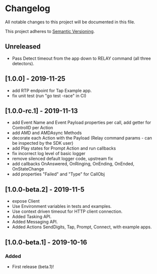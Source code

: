 # Changelog
All notable changes to this project will be documented in this file.

This project adheres to [Semantic Versioning](https://semver.org/spec/v2.0.0.html).

## Unreleased
 - Pass Detect timeout from the app down to RELAY command (all three detectors).

## [1.0.0] - 2019-11-25
- add RTP endpoint for Tap Example app. 
- fix unit test (run "go test -race" in CI)

## [1.0.0-rc.1] - 2019-11-13
- add Event Name and Event Payload properties per call, add getter for ControlID per Action
- add AMD and AMDAsync Methods
- decorate each Action with the Payload (Relay command params - can be inspected by the SDK user)
- add Play states for Prompt Action and run callbacks
- fix incorrect log level of basic logger
- remove silenced default logger code, upstream fix
- add callbacks OnAnswered, OnRinging, OnEnding, OnEnded, OnStateChange
- add properties "Failed" and "Type" for CallObj 

## [1.0.0-beta.2] - 2019-11-5
- expose Client 
- Use Environment variables in tests and examples.
- Use context driven timeout for HTTP client connection.
- Added Tasking API.
- Added Messaging API.
- Added Actions SendDigits, Tap, Prompt, Connect, with example apps.

## [1.0.0-beta.1] - 2019-10-16
### Added
- First release (beta.1)!

<!---
### Added
### Changed
### Removed
### Fixed
### Security
-->
